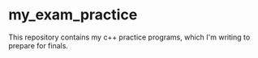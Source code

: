 # my_exam_practice
This repository contains my c++ practice programs, which I'm writing to prepare for finals.
